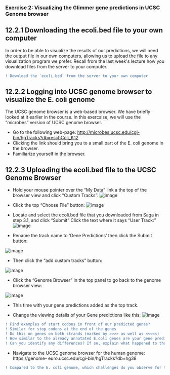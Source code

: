 ### Exercise 2: Visualizing the Glimmer gene predictions in UCSC Genome browser
## 12.2.1 Downloading the ecoli.bed file to your own computer
In order to be able to visualize the results of our predictions, we will need the output file in our own computers, allowing us to upload the file to any visualization program we prefer.
Recall from the last week's lecture how you download files from the server to your computer.
```diff
! Download the `ecoli.bed` from the server to your own computer
```

## 12.2.2 Logging into UCSC genome browser to visualize the E. coli genome
The UCSC genome browser is a web-based browser. We have briefly looked at it earlier in the course. In this exercsise, we will use the “microbes” version of UCSC genome browser.

- Go to the following web-page: http://microbes.ucsc.edu/cgi-bin/hgTracks?db=eschColi_K12 
- Clicking the link should bring you to a small part of the E. coli genome in the browser. 
- Familiarize yourself in the browser.

## 12.2.3 Uploading the ecoli.bed file to the UCSC Genome Browser
- Hold your mouse pointer over the “My Data” link a the top of the browser view and click “Custom Tracks”:
![image](https://user-images.githubusercontent.com/5373069/115245144-e8b4f500-a124-11eb-80dd-19247d0a239c.png)


- Click the top “Choose File” button:
![image](https://user-images.githubusercontent.com/5373069/115245171-f1a5c680-a124-11eb-8930-e59fdb5eb2fe.png)


- Locate and select the ecoli.bed file that you downloaded from Saga in step 3.1, and click “Submit”
Click the text where it says “User Track:”
![image](https://user-images.githubusercontent.com/5373069/115244773-8d830280-a124-11eb-964b-5cad72a55a47.png)

- Rename the track name to ‘Gene Predictions’ then click the Submit button:

![image](https://user-images.githubusercontent.com/5373069/115244832-9e337880-a124-11eb-95c5-c3e6a12eacf5.png)

- Then click the “add custom tracks” button:

![image](https://user-images.githubusercontent.com/5373069/115244895-abe8fe00-a124-11eb-8c95-58cd37166d37.png)

- Click the “Genome Browser” in the top panel to go back to the genome browser view:

![image](https://user-images.githubusercontent.com/5373069/115244946-ba371a00-a124-11eb-98b0-8aec241e3ed4.png)

- This time with your gene predictions added as the top track.

- Change the viewing details of your Gene predictions like this:
![image](https://user-images.githubusercontent.com/5373069/115245039-cf13ad80-a124-11eb-9396-57ce920f0e78.png)

```diff
! Find examples of start codons in front of our predicted genes?
! Similar for stop codons at the end of the genes
! Do this on genes on both strands (marked by >>>> as well as <<<<<)
! How similar to the already annotated E.coli genes are your gene predictions?
! Can you identify any differences? If so, explain what happened to those
```

- Navigate to the UCSC genome browser for the human genome: https://genome- euro.ucsc.edu/cgi-bin/hgTracks?db=hg38

```diff
! Compared to the E. coli genome, which challenges do you observe for the human genome in predicting genes ab initio?
```


